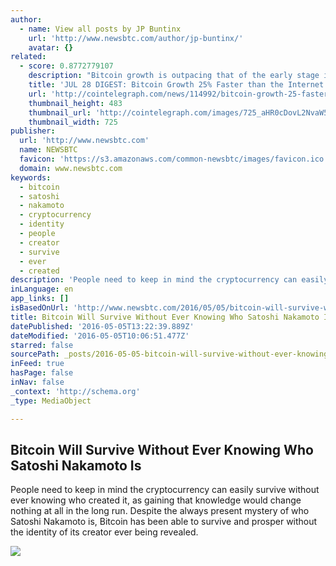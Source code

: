 ```yaml
---
author:
  - name: View all posts by JP Buntinx
    url: 'http://www.newsbtc.com/author/jp-buntinx/'
    avatar: {}
related:
  - score: 0.8772779107
    description: "Bitcoin growth is outpacing that of the early stage internet by almost 25%; an Estonian Angel List service will utilize Bitcoin's blockchain to secure its marketplace, and more top stories for July 28. In terms of investment, Bitcoin growth is outpacing that of the early stage internet by almost 25%, according to the latest figures compiled by IB Times UK."
    title: 'JUL 28 DIGEST: Bitcoin Growth 25% Faster than the Internet in 90s; Estonian Angel List Service Secures Marketplace with BTC Blockchain'
    url: 'http://cointelegraph.com/news/114992/bitcoin-growth-25-faster-than-the-internet-in-90s-estonian-angel-list-service-secures-marketplace-with-btc-blockchain'
    thumbnail_height: 483
    thumbnail_url: 'http://cointelegraph.com/images/725_aHR0cDovL2NvaW50ZWxlZ3JhcGguY29tL3N0b3JhZ2UvdXBsb2Fkcy92aWV3Lzk5MTkyNTk1NTE2YTJkMjFlYzE5NmJlZDM2MjYyNDQ1LnBuZw==.jpg'
    thumbnail_width: 725
publisher:
  url: 'http://www.newsbtc.com'
  name: NEWSBTC
  favicon: 'https://s3.amazonaws.com/common-newsbtc/images/favicon.ico'
  domain: www.newsbtc.com
keywords:
  - bitcoin
  - satoshi
  - nakamoto
  - cryptocurrency
  - identity
  - people
  - creator
  - survive
  - ever
  - created
description: 'People need to keep in mind the cryptocurrency can easily survive without ever knowing who created it, as gaining that knowledge would change nothing at all in the long run. Despite the always present mystery of who Satoshi Nakamoto is, Bitcoin has been able to survive and prosper without the identity of its creator ever being revealed.'
inLanguage: en
app_links: []
isBasedOnUrl: 'http://www.newsbtc.com/2016/05/05/bitcoin-will-survive-without-ever-knowing-satoshi-nakamoto/'
title: Bitcoin Will Survive Without Ever Knowing Who Satoshi Nakamoto Is
datePublished: '2016-05-05T13:22:39.889Z'
dateModified: '2016-05-05T10:06:51.477Z'
starred: false
sourcePath: _posts/2016-05-05-bitcoin-will-survive-without-ever-knowing-who-satoshi-nakamo.md
inFeed: true
hasPage: false
inNav: false
_context: 'http://schema.org'
_type: MediaObject

---
```

<article style=""><h1>Bitcoin Will Survive Without Ever Knowing Who Satoshi Nakamoto Is</h1><p>People need to keep in mind the cryptocurrency can easily survive without ever knowing who created it, as gaining that knowledge would change nothing at all in the long run. Despite the always present mystery of who Satoshi Nakamoto is, Bitcoin has been able to survive and prosper without the identity of its creator ever being revealed.</p><img src="http://s3.amazonaws.com/main-newsbtc-images/2016/05/05082402/shutterstock_171722930.jpg" /></article>